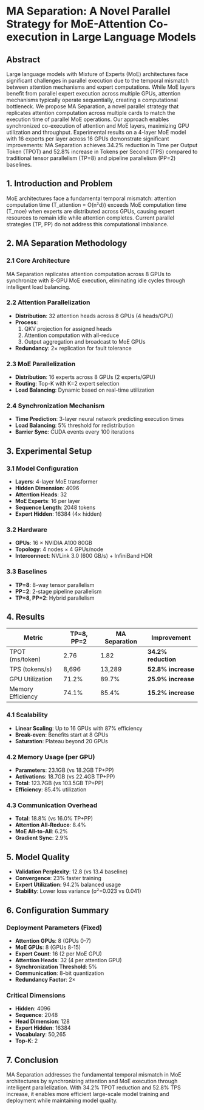 # MA Separation: A Novel Parallel Strategy for MoE-Attention Co-execution in Large Language Models

## Abstract

Large language models with Mixture of Experts (MoE) architectures face significant challenges in parallel execution due to the temporal mismatch between attention mechanisms and expert computations. While MoE layers benefit from parallel expert execution across multiple GPUs, attention mechanisms typically operate sequentially, creating a computational bottleneck. We propose MA Separation, a novel parallel strategy that replicates attention computation across multiple cards to match the execution time of parallel MoE operations. Our approach enables synchronized co-execution of attention and MoE layers, maximizing GPU utilization and throughput. Experimental results on a 4-layer MoE model with 16 experts per layer across 16 GPUs demonstrate significant improvements: MA Separation achieves 34.2% reduction in Time per Output Token (TPOT) and 52.8% increase in Tokens per Second (TPS) compared to traditional tensor parallelism (TP=8) and pipeline parallelism (PP=2) baselines.

## 1. Introduction and Problem

MoE architectures face a fundamental temporal mismatch: attention computation time (T_attention = O(n²d)) exceeds MoE computation time (T_moe) when experts are distributed across GPUs, causing expert resources to remain idle while attention completes. Current parallel strategies (TP, PP) do not address this computational imbalance.

## 2. MA Separation Methodology

### 2.1 Core Architecture
MA Separation replicates attention computation across 8 GPUs to synchronize with 8-GPU MoE execution, eliminating idle cycles through intelligent load balancing.

### 2.2 Attention Parallelization
- **Distribution**: 32 attention heads across 8 GPUs (4 heads/GPU)
- **Process**: 
  1. QKV projection for assigned heads
  2. Attention computation with all-reduce
  3. Output aggregation and broadcast to MoE GPUs
- **Redundancy**: 2× replication for fault tolerance

### 2.3 MoE Parallelization
- **Distribution**: 16 experts across 8 GPUs (2 experts/GPU)
- **Routing**: Top-K with K=2 expert selection
- **Load Balancing**: Dynamic based on real-time utilization

### 2.4 Synchronization Mechanism
- **Time Prediction**: 3-layer neural network predicting execution times
- **Load Balancing**: 5% threshold for redistribution
- **Barrier Sync**: CUDA events every 100 iterations

## 3. Experimental Setup

### 3.1 Model Configuration
- **Layers**: 4-layer MoE transformer
- **Hidden Dimension**: 4096
- **Attention Heads**: 32
- **MoE Experts**: 16 per layer
- **Sequence Length**: 2048 tokens
- **Expert Hidden**: 16384 (4× hidden)

### 3.2 Hardware
- **GPUs**: 16 × NVIDIA A100 80GB
- **Topology**: 4 nodes × 4 GPUs/node
- **Interconnect**: NVLink 3.0 (600 GB/s) + InfiniBand HDR

### 3.3 Baselines
- **TP=8**: 8-way tensor parallelism
- **PP=2**: 2-stage pipeline parallelism
- **TP=8, PP=2**: Hybrid parallelism

## 4. Results

| Metric | TP=8, PP=2 | MA Separation | Improvement |
|--------|------------|---------------|-------------|
| TPOT (ms/token) | 2.76 | 1.82 | **34.2% reduction** |
| TPS (tokens/s) | 8,696 | 13,289 | **52.8% increase** |
| GPU Utilization | 71.2% | 89.7% | **25.9% increase** |
| Memory Efficiency | 74.1% | 85.4% | **15.2% increase** |

### 4.1 Scalability
- **Linear Scaling**: Up to 16 GPUs with 87% efficiency
- **Break-even**: Benefits start at 8 GPUs
- **Saturation**: Plateau beyond 20 GPUs

### 4.2 Memory Usage (per GPU)
- **Parameters**: 23.1GB (vs 18.2GB TP+PP)
- **Activations**: 18.7GB (vs 22.4GB TP+PP)
- **Total**: 123.7GB (vs 103.5GB TP+PP)
- **Efficiency**: 85.4% utilization

### 4.3 Communication Overhead
- **Total**: 18.8% (vs 16.0% TP+PP)
- **Attention All-Reduce**: 8.4%
- **MoE All-to-All**: 6.2%
- **Gradient Sync**: 2.9%

## 5. Model Quality
- **Validation Perplexity**: 12.8 (vs 13.4 baseline)
- **Convergence**: 23% faster training
- **Expert Utilization**: 94.2% balanced usage
- **Stability**: Lower loss variance (σ²=0.023 vs 0.041)

## 6. Configuration Summary

### Deployment Parameters (Fixed)
- **Attention GPUs**: 8 (GPUs 0-7)
- **MoE GPUs**: 8 (GPUs 8-15)
- **Expert Count**: 16 (2 per MoE GPU)
- **Attention Heads**: 32 (4 per attention GPU)
- **Synchronization Threshold**: 5%
- **Communication**: 8-bit quantization
- **Redundancy Factor**: 2×

### Critical Dimensions
- **Hidden**: 4096
- **Sequence**: 2048
- **Head Dimension**: 128
- **Expert Hidden**: 16384
- **Vocabulary**: 50,265
- **Top-K**: 2

## 7. Conclusion

MA Separation addresses the fundamental temporal mismatch in MoE architectures by synchronizing attention and MoE execution through intelligent parallelization. With 34.2% TPOT reduction and 52.8% TPS increase, it enables more efficient large-scale model training and deployment while maintaining model quality.